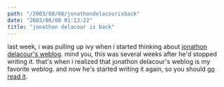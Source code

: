 ```yaml
---
path: "/2003/08/08/jonathondelacourisback" 
date: "2003/08/08 01:13:22" 
title: "jonathon delacour is back" 
---
```

last week, i was pulling up ivy when i started thinking about <a href="http://weblog.delacour.net/">jonathon delacour's weblog</a>. mind you, this was several weeks after he'd stopped writing it. that's when i realized that jonathon delacour's weblog is my favorite weblog. and now he's started writing it again, so you should <a href="http://weblog.delacour.net/">go read it</a>.